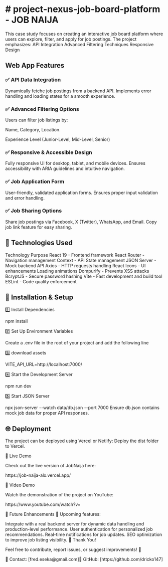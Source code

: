 <h1># project-nexus-job-board-platform - JOB NAIJA</h1>
This case study focuses on creating an interactive job board platform where users can explore, filter, and apply for job postings. The project emphasizes:  API Integration Advanced Filtering Techniques Responsive Design


 <h2>Web App Features</h2>
<h3>✅ API Data Integration</h3>
Dynamically fetche job postings from a backend API.
Implements error handling and loading states for a smooth experience.
<h3>✅ Advanced Filtering Options</h3>
<p>Users can filter job listings by:</p>
<p>Name, Category, Location.</p>
<p>Experience Level (Junior-Level, Mid-Level, Senior)</p>
<h3>✅ Responsive & Accessible Design</h3>
Fully responsive UI for desktop, tablet, and mobile devices.
Ensures accessibility with ARIA guidelines and intuitive navigation.
<h3>✅ Job Application Form</h3>
User-friendly, validated application forms.
Ensures proper input validation and error handling.
<h3>✅ Job Sharing Options </h3>
Share job postings via Facebook, X (Twitter), WhatsApp, and Email.
Copy job link feature for easy sharing.

<h2>🔧 Technologies Used</h2>
Technology	Purpose
React 19	- Frontend framework
React Router - Navigation management
Context - API	State management
JSON Server - Mock backend API
Axios -	HTTP requests handling
React Icons	- UI enhancements
Loading animations
Dompurify -	Prevents XSS attacks
BcryptJS - Secure password hashing
Vite -	Fast development and build tool
ESLint	- Code quality enforcement

<h2>🚀 Installation & Setup</h2>
<p>1️⃣ Install Dependencies</p>
npm install
<p>2️⃣ Set Up Environment Variables</p>
Create a .env file in the root of your project and add the following line

<p>3️⃣ download assets<p>

VITE_API_URL=http://localhost:7000/
<p>4️⃣ Start the Development Server</p>
npm run dev
<p>5️⃣ Start JSON Server</p>
npx json-server --watch data/db.json --port 7000
Ensure db.json contains mock job data for proper API responses.

<h2>🌐 Deployment</h2>
The project can be deployed using Vercel or Netlify:
Deploy the dist folder to Vercel.
<p>🔗 Live Demo</p>
Check out the live version of JobNaija here:
<p>https://job-naija-alx.vercel.app/</p>

<p>🎥 Video Demo</p>
Watch the demonstration of the project on YouTube:
<p>https://www.youtube.com/watch?v=</p>

🔮 Future Enhancements
🚀 Upcoming features:

Integrate with a real backend server for dynamic data handling and production-level performance.
User authentication for personalized job recommendations.
Real-time notifications for job updates.
SEO optimization to improve job listing visibility.
🎉 Thank You!

Feel free to contribute, report issues, or suggest improvements! 🚀

<p>📧 Contact: [fred.eseka@gmail.com]🔗 GitHub: [https://github.com/dricko147]</p>
